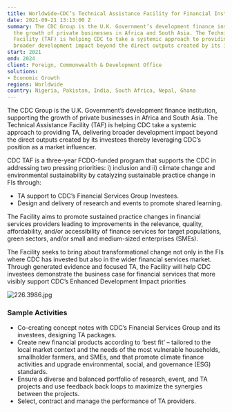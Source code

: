 ```yaml
---
title: Worldwide—CDC’s Technical Assistance Facility for Financial Institutions
date: 2021-09-21 13:13:00 Z
summary: The CDC Group is the U.K. Government’s development finance institution, supporting
  the growth of private businesses in Africa and South Asia. The Technical Assistance
  Facility (TAF) is helping CDC to take a systemic approach to providing TA, delivering
  broader development impact beyond the direct outputs created by its investees,
start: 2021
end: 2024
client: Foreign, Commonwealth & Development Office
solutions:
- Economic Growth
regions: Worldwide
country: Nigeria, Pakistan, India, South Africa, Nepal, Ghana
---
```


The CDC Group is the U.K. Government’s development finance institution, supporting the growth of private businesses in Africa and South Asia. The Technical Assistance Facility (TAF) is helping CDC take a systemic approach to providing TA, delivering broader development impact beyond the direct outputs created by its investees thereby leveraging CDC’s position as a market influencer. 

CDC TAF is a three-year FCDO-funded program that supports the CDC in addressing two pressing priorities: i) inclusion and ii) climate change and environmental sustainability by catalyzing sustainable practice change in FIs through:

* TA support to CDC’s Financial Services Group Investees.  
* Design and delivery of research and events to promote shared learning.

The Facility aims to promote sustained practice changes in financial services providers leading to improvements in the relevance, quality, affordability, and/or accessibility of finance services for target populations, green sectors, and/or small and medium-sized enterprises (SMEs).

The Facility seeks to bring about transformational change not only in the FIs where CDC has invested but also in the wider financial services market. Through generated evidence and focused TA, the Facility will help CDC investees demonstrate the business case for financial services that more visibly support CDC’s Enhanced Development Impact priorities

![226.3986.jpg](/uploads/226.3986.jpg)

### Sample Activities

* Co-creating concept notes with CDC’s Financial Services Group and its investees, designing TA packages.
* Create new financial products according to ‘best fit’ – tailored to the local market context and the needs of the most vulnerable households, smallholder farmers, and SMEs, and that promote climate finance activities and upgrade environmental, social, and governance (ESG) standards.
* Ensure a diverse and balanced portfolio of research, event, and TA projects and use feedback back loops to maximize the synergies between the projects. 
* Select, contract and manage the performance of TA providers.